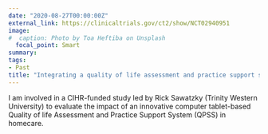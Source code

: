 ```yaml
---
date: "2020-08-27T00:00:00Z"
external_link: https://clinicaltrials.gov/ct2/show/NCT02940951
image:
#  caption: Photo by Toa Heftiba on Unsplash
  focal_point: Smart
summary: 
tags:
- Past
title: "Integrating a quality of life assessment and practice support system in homecare"
---
```

I am involved in a CIHR-funded study led by Rick Sawatzky (Trinity Western University) to evaluate the impact of an innovative computer tablet-based Quality of life Assessment and Practice Support System (QPSS) in homecare.
